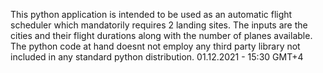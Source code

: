This python application is intended to be used as an automatic flight scheduler which mandatorily requires 2 landing sites.
The inputs are the cities and their flight durations along with the number of planes available.
The python code at hand doesnt not employ any third party library not included in any standard python distribution.
01.12.2021 - 15:30 GMT+4